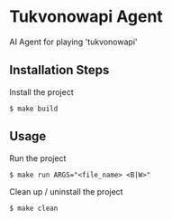 # Tukvonowapi Agent
AI Agent for playing 'tukvonowapi'

## Installation Steps

Install the project
```
$ make build
```

## Usage

Run the project
```
$ make run ARGS="<file_name> <B|W>"
```

Clean up / uninstall the project
```
$ make clean
```
